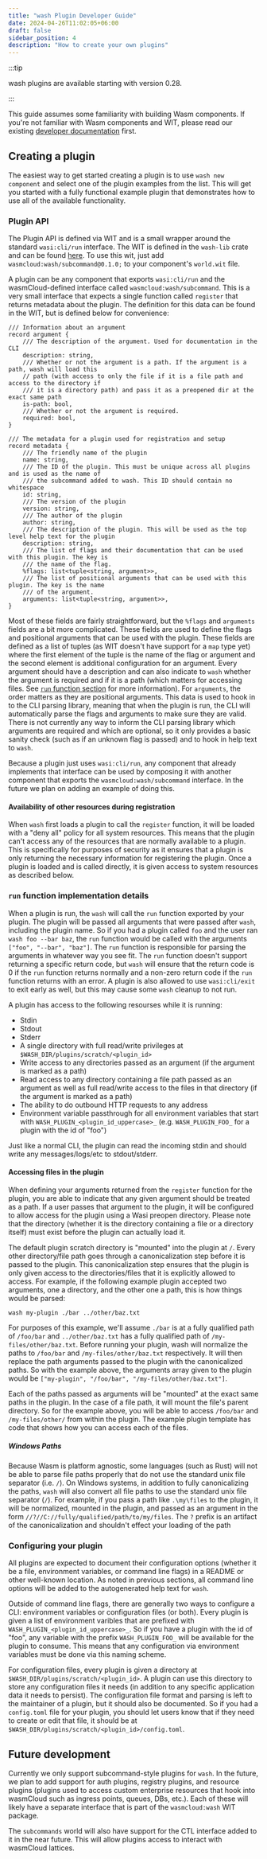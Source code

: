 ```yaml
---
title: "wash Plugin Developer Guide"
date: 2024-04-26T11:02:05+06:00
draft: false
sidebar_position: 4
description: "How to create your own plugins"
---
```


:::tip

wash plugins are available starting with version 0.28.

:::

This guide assumes some familiarity with building Wasm components. If you're not familiar with Wasm
components and WIT, please read our existing [developer documentation](../../developer/components) first.

## Creating a plugin

The easiest way to get started creating a plugin is to use `wash new component` and select one of
the plugin examples from the list. This will get you started with a fully functional example plugin
that demonstrates how to use all of the available functionality.

### Plugin API

The Plugin API is defined via WIT and is a small wrapper around the standard `wasi:cli/run`
interface. The WIT is defined in the `wash-lib` crate and can be found
[here](https://github.com/wasmCloud/wasmCloud/tree/main/crates/wash-lib/wit). To use this wit, just
add `wasmcloud:wash/subcommand@0.1.0;` to your component's `world.wit` file.

A plugin can be any component that exports `wasi:cli/run` and the wasmCloud-defined interface called
`wasmcloud:wash/subcommand`. This is a very small interface that expects a single function called
`register` that returns metadata about the plugin. The definition for this data can be found in the
WIT, but is defined below for convenience:

```wit
/// Information about an argument
record argument {
    /// The description of the argument. Used for documentation in the CLI
    description: string,
    /// Whether or not the argument is a path. If the argument is a path, wash will load this
    // path (with access to only the file if it is a file path and access to the directory if
    /// it is a directory path) and pass it as a preopened dir at the exact same path
    is-path: bool,
    /// Whether or not the argument is required. 
    required: bool,
}

/// The metadata for a plugin used for registration and setup
record metadata {
    /// The friendly name of the plugin
    name: string,
    /// The ID of the plugin. This must be unique across all plugins and is used as the name of
    /// the subcommand added to wash. This ID should contain no whitespace
    id: string,
    /// The version of the plugin
    version: string,
    /// The author of the plugin
    author: string,
    /// The description of the plugin. This will be used as the top level help text for the plugin
    description: string,
    /// The list of flags and their documentation that can be used with this plugin. The key is
    /// the name of the flag.
    %flags: list<tuple<string, argument>>,
    /// The list of positional arguments that can be used with this plugin. The key is the name
    /// of the argument.
    arguments: list<tuple<string, argument>>,
}
```

Most of these fields are fairly straightforward, but the `%flags` and `arguments` fields are a bit
more complicated. These fields are used to define the flags and positional arguments that can be
used with the plugin. These fields are defined as a list of tuples (as WIT doesn't have support for
a `map` type yet) where the first element of the tuple is the name of the flag or argument and the
second element is additional configuration for an argument. Every argument should have a description
and can also indicate to `wash` whether the argument is required and if it is a path (which matters
for accessing files. See [`run` function section](#run-function-implementation-details) for more
information). For `arguments`, the order matters as they are positional arguments. This data is used
to hook in to the CLI parsing library, meaning that when the plugin is run, the CLI will
automatically parse the flags and arguments to make sure they are valid. There is not currently any
way to inform the CLI parsing library which arguments are required and which are optional, so it
only provides a basic sanity check (such as if an unknown flag is passed) and to hook in help text
to `wash`.

Because a plugin just uses `wasi:cli/run`, any component that already implements that interface can
be used by composing it with another component that exports the `wasmcloud:wash/subcommand`
interface. In the future we plan on adding an example of doing this.

#### Availability of other resources during registration

When `wash` first loads a plugin to call the `register` function, it will be loaded with a "deny
all" policy for all system resources. This means that the plugin can't access any of the resources
that are normally available to a plugin. This is specifically for purposes of security as it ensures
that a plugin is only returning the necessary information for registering the plugin. Once a plugin
is loaded and is called directly, it is given access to system resources as described below.

### `run` function implementation details

When a plugin is run, the `wash` will call the `run` function exported by your plugin. The plugin
will be passed all arguments that were passed after `wash`, including the plugin name. So if you had
a plugin called `foo` and the user ran `wash foo --bar baz`, the `run` function would be called with
the arguments `["foo", "--bar", "baz"]`. The `run` function is responsible for parsing the arguments
in whatever way you see fit. The `run` function doesn't support returning a specific return code,
but `wash` will ensure that the return code is 0 if the `run` function returns normally and a
non-zero return code if the `run` function returns with an error. A plugin is also allowed to use
`wasi:cli/exit` to exit early as well, but this may cause some `wash` cleanup to not run.

A plugin has access to the following resourses while it is running:

- Stdin
- Stdout
- Stderr
- A single directory with full read/write privileges at `$WASH_DIR/plugins/scratch/<plugin_id>`
- Write access to any directories passed as an argument (if the argument is marked as a path)
- Read access to any directory containing a file path passed as an argument as well as full
  read/write access to the files in that directory (if the argument is marked as a path)
- The ability to do outbound HTTP requests to any address
- Environment variable passthrough for all environment variables that start with
  `WASH_PLUGIN_<plugin_id_uppercase>_` (e.g. `WASH_PLUGIN_FOO_` for a plugin with the id of "foo")

Just like a normal CLI, the plugin can read the incoming stdin and should write any
messages/logs/etc to stdout/stderr.

#### Accessing files in the plugin

When defining your arguments returned from the `register` function for the plugin, you are able to 
indicate that any given argument should be treated as a path. If a user passes that argument to the
plugin, it will be configured to allow access for the plugin using a Wasi preopen directory. Please
note that the directory (whether it is the directory containing a file or a directory itself) must 
exist before the plugin can actually load it.

The default plugin scratch directory is "mounted" into the plugin at `/`. Every other directory/file
path goes through a canonicalization step before it is passed to the plugin. This canonicalization
step ensures that the plugin is only given access to the directories/files that it is explicitly
allowed to access. For example, if the following example plugin accepted two arguments, one a
directory, and the other one a path, this is how things would be parsed:

```shell
wash my-plugin ./bar ../other/baz.txt
```

For purposes of this example, we'll assume `./bar` is at a fully qualified path of `/foo/bar` and
`../other/baz.txt` has a fully qualified path of `/my-files/other/baz.txt`. Before running your
plugin, wash will normalize the paths to `/foo/bar` and `/my-files/other/baz.txt` respectively. It
will then replace the path arguments passed to the plugin with the canonicalized paths. So with the
example above, the arguments array given to the plugin would be `["my-plugin", "/foo/bar",
"/my-files/other/baz.txt"]`. 

Each of the paths passed as arguments will be "mounted" at the exact same paths in the plugin. In
the case of a file path, it will mount the file's parent directory. So for the example above, you
will be able to access `/foo/bar` and `/my-files/other/` from within the plugin. The example plugin
template has code that shows how you can access each of the files.

##### Windows Paths

Because Wasm is platform agnostic, some languages (such as Rust) will not be able to parse file
paths properly that do not use the standard unix file separator (i.e. `/`). On Windows systems, in
addition to fully canonicalizing the paths, `wash` will also convert all file paths to use the
standard unix file separator (`/`). For example, if you pass a path like `.\my\files` to the plugin,
it will be normalized, mounted in the plugin, and passed as an argument in the form
`//?//C://fully/qualified/path/to/my/files`. The `?` prefix is an artifact of the canonicalization
and shouldn't effect your loading of the path

### Configuring your plugin

All plugins are expected to document their configuration options (whether it be a file, environment
variables, or command line flags) in a README or other well-known location. As noted in previous
sections, all command line options will be added to the autogenerated help text for `wash`.

Outside of command line flags, there are generally two ways to configure a CLI: environment
variables or configuration files (or both). Every plugin is given a list of environment varibles
that are prefixed with `WASH_PLUGIN_<plugin_id_uppercase>_`. So if you have a plugin with the id of
"foo", any variable with the prefix `WASH_PLUGIN_FOO_` will be available for the plugin to consume.
This means that any configuration via environment variables must be done via this naming scheme.

For configuration files, every plugin is given a directory at
`$WASH_DIR/plugins/scratch/<plugin_id>`. A plugin can use this directory to store any configuration
files it needs (in addition to any specific application data it needs to persist). The configuration
file format and parsing is left to the maintainer of a plugin, but it should also be documented. So
if you had a `config.toml` file for your plugin, you should let users know that if they need to
create or edit that file, it should be at `$WASH_DIR/plugins/scratch/<plugin_id>/config.toml`.

## Future development

Currently we only support subcommand-style plugins for `wash`. In the future, we plan to add support
for auth plugins, registry plugins, and resource plugins (plugins used to access custom enterprise
resources that hook into wasmCloud such as ingress points, queues, DBs, etc.). Each of these will
likely have a separate interface that is part of the `wasmcloud:wash` WIT package.

The `subcommands` world will also have support for the CTL interface added to it in the near future.
This will allow plugins access to interact with wasmCloud lattices.
